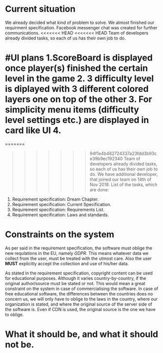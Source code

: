 # Current situation

We already decided what kind of problem to solve. We almost finished our requirment specification. Facebook messenger chat was created for further communications.
<<<<<<< HEAD
<<<<<<< HEAD
Team of developers already divided tasks, so each of us has their own job to do. 

#UI plans
1.ScoreBoard is displayed once player(s) finished the certain level in the game
2. 3 difficulty level is diplayed with 3 different colored layers one on top of the other 
3. For simplicity menu items (difficulty level settings etc.) are displayed in card like UI
4. 
=======
=======
>>>>>>> 94f1e4b482724337a23fdd3b93ce39b9ec192340
Team of developers already divided tasks, so each of us has their own job to do.
We have additional developer, that joined our team on 14th of Nov 2018.
List of the tasks, which are done:

1. Requirement specification: Dream Chapter.
2. Requirement specification: Current Specification.
3. Requirement specification: Requirements List.
4. Requirement specification: Laws and standards.


# Constraints on the system
As per said in the requirement specification, the software must oblige the new requlations in the EU, namely *GDPR*. This means whatever data we collect from the user, must be treated with the utmost care. Also the user **MUST** explicitly accept the collection and use of his/her data.

As stated in the requirement specification, copyright content can be used for educational purposes. Although it varies country-by-country, if the original author/source must be stated or not. This would mean a great constraint on the system in case of commercialising the software. In case of free educational software, the differences between the countries does no concern us, we will only have to oblige to the laws in the country, where our organization is stated, and where the original source of the server side of the software is. Even if CDN is used, the original source is the one we have to oblige.


# What it should be, and what it should not be.
